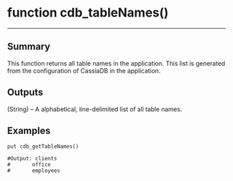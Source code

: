 # function cdb_tableNames()
---
## Summary
This function returns all table names in the application. This list is generated from the configuration of CassiaDB in the application.
	
## Outputs
(String) – A alphabetical, line-delimited list of all table names.

## Examples
```livecodeserver
put cdb_getTableNames()

#Output: clients
#	    office
#	    employees
```
